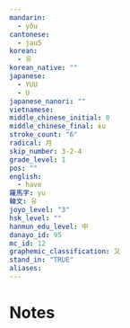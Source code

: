 ```yaml
---
mandarin:
  - yǒu
cantonese:
  - jau5
korean:
  - 유
korean_native: ""
japanese:
  - YUU
  - U
japanese_nanori: ""
vietnamese:
middle_chinese_initial: 0
middle_chinese_final: ɨu
stroke_count: "6"
radical: 月
skip_number: 3-2-4
grade_level: 1
pos: ""
english:
  - have
羅馬字: yu
韓文: 유
joyo_level: "3"
hsk_level: ""
hanmun_edu_level: 中
danayo_id: 95
mc_id: 12
graphemic_classification: 又
stand_in: "TRUE"
aliases:
---
```


# Notes
